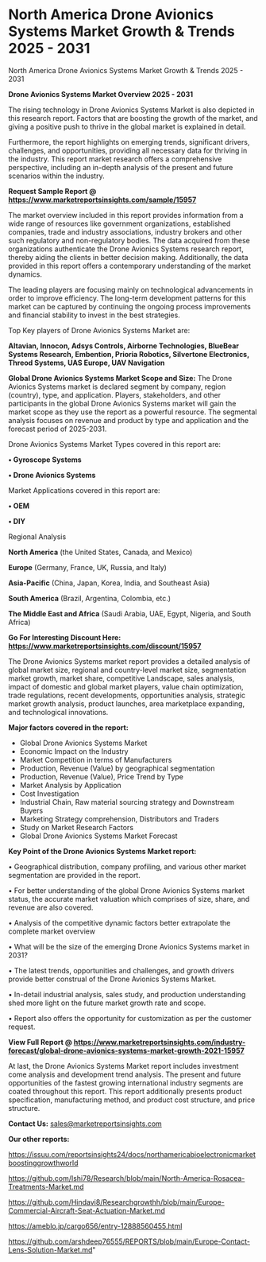 # North America Drone Avionics Systems Market Growth & Trends 2025 - 2031
North America Drone Avionics Systems Market Growth & Trends 2025 - 2031

<Strong> Drone Avionics Systems Market Overview 2025 - 2031</strong>

The rising technology in Drone Avionics Systems Market is also depicted in this research report. Factors that are boosting the growth of the market, and giving a positive push to thrive in the global market is explained in detail.

Furthermore, the report highlights on emerging trends, significant drivers, challenges, and opportunities, providing all necessary data for thriving in the industry. This report market research offers a comprehensive perspective, including an in-depth analysis of the present and future scenarios within the industry.

<strong>Request Sample Report @ <a href=https://www.marketreportsinsights.com/sample/15957>https://www.marketreportsinsights.com/sample/15957</a></strong>

The market overview included in this report provides information from a wide range of resources like government organizations, established companies, trade and industry associations, industry brokers and other such regulatory and non-regulatory bodies. The data acquired from these organizations authenticate the Drone Avionics Systems research report, thereby aiding the clients in better decision making. Additionally, the data provided in this report offers a contemporary understanding of the market dynamics.

The leading players are focusing mainly on technological advancements in order to improve efficiency. The long-term development patterns for this market can be captured by continuing the ongoing process improvements and financial stability to invest in the best strategies.

Top Key players of Drone Avionics Systems Market are:

<strong>Altavian, Innocon, Adsys Controls, Airborne Technologies, BlueBear Systems Research, Embention, Prioria Robotics, Silvertone Electronics, Threod Systems, UAS Europe, UAV Navigation</strong>

<strong><b>Global Drone Avionics Systems Market Scope and Size:</b></strong>
The Drone Avionics Systems market is declared segment by company, region (country), type, and application. Players, stakeholders, and other participants in the global Drone Avionics Systems market will gain the market scope as they use the report as a powerful resource. The segmental analysis focuses on revenue and product by type and application and the forecast period of 2025-2031.

Drone Avionics Systems Market Types covered in this report are:

<strong>• Gyroscope Systems

• Drone Avionics Systems</strong>

Market Applications covered in this report are:

<strong>• OEM

• DIY</strong> 

Regional Analysis

<strong>North America</strong> (the United States, Canada, and Mexico)

<strong>Europe</strong> (Germany, France, UK, Russia, and Italy)

<strong>Asia-Pacific</strong> (China, Japan, Korea, India, and Southeast Asia)

<strong>South America</strong> (Brazil, Argentina, Colombia, etc.)

<strong>The Middle East and Africa</strong> (Saudi Arabia, UAE, Egypt, Nigeria, and South Africa)

<strong>Go For Interesting Discount Here: <a href=https://www.marketreportsinsights.com/discount/15957>https://www.marketreportsinsights.com/discount/15957</a></strong>

The Drone Avionics Systems market report provides a detailed analysis of global market size, regional and country-level market size, segmentation market growth, market share, competitive Landscape, sales analysis, impact of domestic and global market players, value chain optimization, trade regulations, recent developments, opportunities analysis, strategic market growth analysis, product launches, area marketplace expanding, and technological innovations.

<strong><b>Major factors covered in the report:</b></strong>
<ul>
  <li>Global Drone Avionics Systems Market </li>
  <li>Economic Impact on the Industry</li>
  <li>Market Competition in terms of Manufacturers</li>
  <li>Production, Revenue (Value) by geographical segmentation</li>
  <li>Production, Revenue (Value), Price Trend by Type</li>
  <li>Market Analysis by Application</li>
  <li>Cost Investigation</li>
  <li>Industrial Chain, Raw material sourcing strategy and Downstream Buyers</li>
  <li>Marketing Strategy comprehension, Distributors and Traders</li>
  <li>Study on Market Research Factors</li>
  <li>Global Drone Avionics Systems Market Forecast</li>
</ul>

<strong><b>Key Point of the Drone Avionics Systems Market report:</b></strong>

• Geographical distribution, company profiling, and various other market segmentation are provided in the report.

• For better understanding of the global Drone Avionics Systems market status, the accurate market valuation which comprises of size, share, and revenue are also covered.

• Analysis of the competitive dynamic factors better extrapolate the complete market overview

• What will be the size of the emerging Drone Avionics Systems market in 2031?

• The latest trends, opportunities and challenges, and growth drivers provide better construal of the Drone Avionics Systems Market.

• In-detail industrial analysis, sales study, and production understanding shed more light on the future market growth rate and scope.

• Report also offers the opportunity for customization as per the customer request.

<strong><b>View Full Report @ <a href=https://www.marketreportsinsights.com/industry-forecast/global-drone-avionics-systems-market-growth-2021-15957>https://www.marketreportsinsights.com/industry-forecast/global-drone-avionics-systems-market-growth-2021-15957</a></b></strong>


At last, the Drone Avionics Systems Market report includes investment come analysis and development trend analysis. The present and future opportunities of the fastest growing international industry segments are coated throughout this report. This report additionally presents product specification, manufacturing method, and product cost structure, and price structure.

<strong>Contact Us:</strong>
sales@marketreportsinsights.com

<strong>Our other reports:</strong>

<a href=https://issuu.com/reportsinsights24/docs/northamericabioelectronicmarketboostinggrowthworld>https://issuu.com/reportsinsights24/docs/northamericabioelectronicmarketboostinggrowthworld</a>

<a href=https://github.com/Ishi78/Research/blob/main/North-America-Rosacea-Treatments-Market.md>https://github.com/Ishi78/Research/blob/main/North-America-Rosacea-Treatments-Market.md</a>

<a href=https://github.com/Hindavi8/Researchgrowthh/blob/main/Europe-Commercial-Aircraft-Seat-Actuation-Market.md>https://github.com/Hindavi8/Researchgrowthh/blob/main/Europe-Commercial-Aircraft-Seat-Actuation-Market.md</a>

<a href=https://ameblo.jp/cargo656/entry-12888560455.html>https://ameblo.jp/cargo656/entry-12888560455.html</a>

<a href=https://github.com/arshdeep76555/REPORTS/blob/main/Europe-Contact-Lens-Solution-Market.md>https://github.com/arshdeep76555/REPORTS/blob/main/Europe-Contact-Lens-Solution-Market.md</a>"

